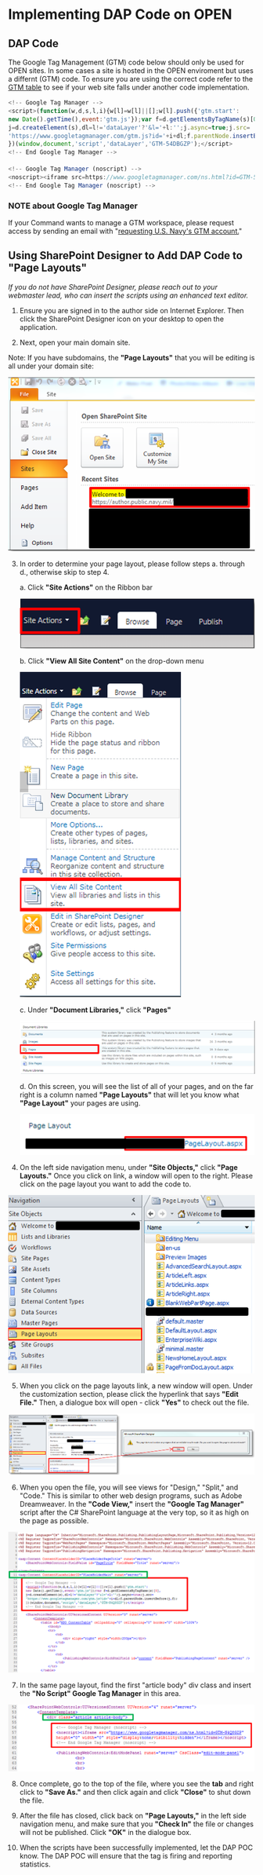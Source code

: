 # Implementing DAP Code on OPEN

## DAP Code
The Google Tag Management (GTM) code below should only be used for OPEN sites. In some cases a site is hosted in the OPEN enviroment but uses a differnt (GTM) code. To ensure you are using the correct code refer to the [GTM table](https://github.com/usnavy/DAP-Implementation/blob/master/GTM-table.md) to see if your web site falls under another code implementation. 

```javascript
<!-- Google Tag Manager -->
<script>(function(w,d,s,l,i){w[l]=w[l]||[];w[l].push({'gtm.start':
new Date().getTime(),event:'gtm.js'});var f=d.getElementsByTagName(s)[0],
j=d.createElement(s),dl=l!='dataLayer'?'&l='+l:'';j.async=true;j.src=
'https://www.googletagmanager.com/gtm.js?id='+i+dl;f.parentNode.insertBefore(j,f);
})(window,document,'script','dataLayer','GTM-54DBGZP');</script>
<!-- End Google Tag Manager -->

<!-- Google Tag Manager (noscript) -->
<noscript><iframe src=https://www.googletagmanager.com/ns.html?id=GTM-54DBGZP height="0" width="0" style="display:none;visibility:hidden"></iframe></noscript>
<!-- End Google Tag Manager (noscript) -->
```

### NOTE about Google Tag Manager
If your Command wants to manage a GTM workspace, please request access by sending an email with "[requesting U.S. Navy's GTM account.](mailto:chinfo-navywebmaster@navy.mil)" 

## Using SharePoint Designer to Add DAP Code to "Page Layouts"
*If you do not have SharePoint Designer, please reach out to your webmaster lead, who can insert the scripts using an enhanced text editor.*
  
  1. Ensure you are signed in to the author side on Internet Explorer. Then click the SharePoint Designer icon on your desktop to open the application.
  
  2. Next, open your main domain site.
  
  Note: If you have subdomains, the **"Page Layouts"** that you will be editing is all under your domain site:
  
  ![alt text](https://github.com/Photomate78/DAP-Implementation/blob/master/images/image-1.PNG "Logo Title Text 1")
  
  
  3. In order to determine your page layout, please follow steps a. through d., otherwise skip to step 4.
     
     a. Click **"Site Actions"** on the Ribbon bar
     
      ![alt text](https://github.com/Photomate78/DAP-Implementation/blob/master/images/image-2.PNG "Logo Title Text 2")
     
     b. Click **"View All Site Content"** on the drop-down menu
     
      ![alt text](https://github.com/Photomate78/DAP-Implementation/blob/master/images/image-3.PNG "Logo Title Text 3")
     
     c. Under **"Document Libraries,"** click **"Pages"**
     
     ![alt text](https://github.com/Photomate78/DAP-Implementation/blob/master/images/image-4.PNG "Logo Title Text 4")
     
     d. On this screen, you will see the list of all of your pages, and on the far right is a column named **"Page Layouts"** that will let you know what **"Page Layout"** your pages are using.
     
     ![alt text](https://github.com/Photomate78/DAP-Implementation/blob/master/images/image-5.PNG "Logo Title Text 5")
  
  4. On the left side navigation menu, under **"Site Objects,"** click **"Page Layouts."** Once you click on link, a window will open to the right. Please click on the page layout you want to add the code to.
  
  ![alt text](https://github.com/Photomate78/DAP-Implementation/blob/master/images/image-6.PNG "Logo Title Text 6")
  
  5. When you click on the page layouts link, a new window will open. Under the customization section, please click the hyperlink that says **"Edit File."** Then, a dialogue box will open - click **"Yes"** to check out the file. 
  
  ![alt text](https://github.com/Photomate78/DAP-Implementation/blob/master/images/image-7.PNG "Logo Title Text 7")
  
  6. When you open the file, you will see views for "Design," "Split," and "Code." This is similar to other web design programs, such as Adobe Dreamweaver. In the **"Code View,"** insert the **"Google Tag Manager"** script after the C# SharePoint language at the very top, so it as high on the page as possible. 
  
  ![alt text](https://github.com/Photomate78/DAP-Implementation/blob/master/images/image-8.PNG "Logo Title Text 8")
  
  7. In the same page layout, find the first "article body" div class and insert the **"No Script" Google Tag Manager** in this area.
  
  ![alt text](https://github.com/Photomate78/DAP-Implementation/blob/master/images/image-9.PNG "Logo Title Text 9")
  
  8. Once complete, go to the top of the file, where you see the **tab** and right click to **"Save As."** and then click again and click **"Close"** to shut down the file. 
  
  9. After the file has closed, click back on **"Page Layouts,"** in the left side navigation menu, and make sure that you **"Check In"** the file or changes will not be published. Click **"OK"** in the dialogue box. 
  
 10. When the scripts have been successfully implemented, let the DAP POC know. The DAP POC will ensure that the tag is firing and reporting statistics.  
  
